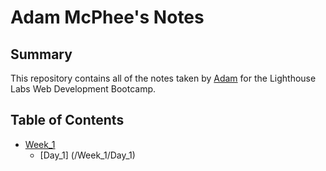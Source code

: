 # Adam McPhee's Notes
## Summary

This repository contains all of the notes taken by [Adam](https://github.com/adkmcphee) for the Lighthouse Labs Web Development Bootcamp.

## Table of Contents
* [Week_1](/Week_1)
  * [Day_1] (/Week_1/Day_1)
    
 